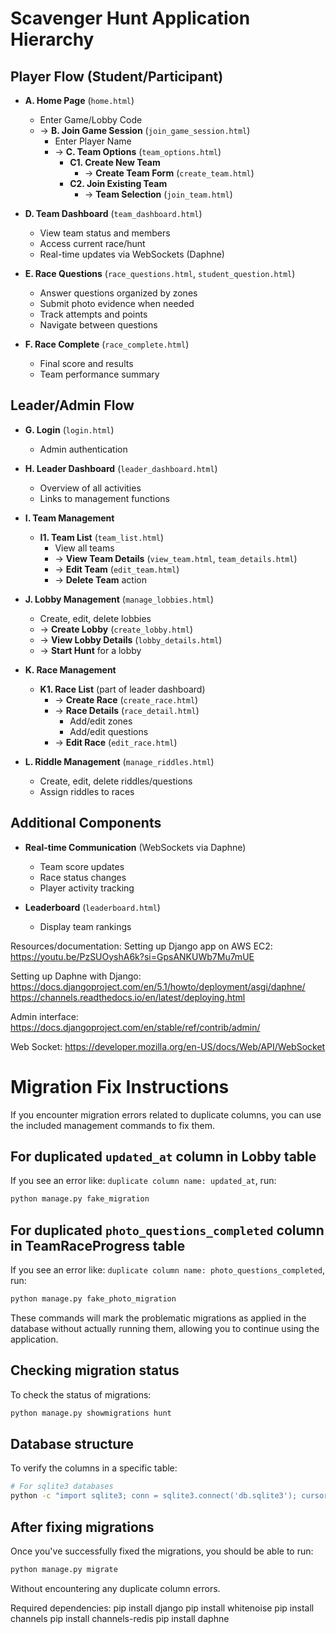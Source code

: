 # Scavenger Hunt Application Hierarchy

## Player Flow (Student/Participant)
- **A. Home Page** (`home.html`)
  - Enter Game/Lobby Code 
  - → **B. Join Game Session** (`join_game_session.html`)
    - Enter Player Name
    - → **C. Team Options** (`team_options.html`)
      - **C1. Create New Team**
        - → **Create Team Form** (`create_team.html`)
      - **C2. Join Existing Team** 
        - → **Team Selection** (`join_team.html`)

- **D. Team Dashboard** (`team_dashboard.html`)
  - View team status and members
  - Access current race/hunt
  - Real-time updates via WebSockets (Daphne)

- **E. Race Questions** (`race_questions.html`, `student_question.html`)
  - Answer questions organized by zones
  - Submit photo evidence when needed
  - Track attempts and points
  - Navigate between questions

- **F. Race Complete** (`race_complete.html`)
  - Final score and results
  - Team performance summary

## Leader/Admin Flow

- **G. Login** (`login.html`)
  - Admin authentication

- **H. Leader Dashboard** (`leader_dashboard.html`)
  - Overview of all activities
  - Links to management functions

- **I. Team Management**
  - **I1. Team List** (`team_list.html`)
    - View all teams
    - → **View Team Details** (`view_team.html`, `team_details.html`)
    - → **Edit Team** (`edit_team.html`)
    - → **Delete Team** action

- **J. Lobby Management** (`manage_lobbies.html`)
  - Create, edit, delete lobbies
  - → **Create Lobby** (`create_lobby.html`)
  - → **View Lobby Details** (`lobby_details.html`)
  - → **Start Hunt** for a lobby

- **K. Race Management**
  - **K1. Race List** (part of leader dashboard)
    - → **Create Race** (`create_race.html`)
    - → **Race Details** (`race_detail.html`)
      - Add/edit zones
      - Add/edit questions
    - → **Edit Race** (`edit_race.html`)

- **L. Riddle Management** (`manage_riddles.html`)
  - Create, edit, delete riddles/questions
  - Assign riddles to races

## Additional Components

- **Real-time Communication** (WebSockets via Daphne)
  - Team score updates
  - Race status changes
  - Player activity tracking

- **Leaderboard** (`leaderboard.html`)
  - Display team rankings


Resources/documentation:
Setting up Django app on AWS EC2:
https://youtu.be/PzSUOyshA6k?si=GpsANKUWb7Mu7mUE

Setting up Daphne with Django:
https://docs.djangoproject.com/en/5.1/howto/deployment/asgi/daphne/
https://channels.readthedocs.io/en/latest/deploying.html

Admin interface:
https://docs.djangoproject.com/en/stable/ref/contrib/admin/

Web Socket:
https://developer.mozilla.org/en-US/docs/Web/API/WebSocket

# Migration Fix Instructions

If you encounter migration errors related to duplicate columns, you can use the included management commands to fix them.

## For duplicated `updated_at` column in Lobby table
If you see an error like: `duplicate column name: updated_at`, run:

```bash
python manage.py fake_migration
```

## For duplicated `photo_questions_completed` column in TeamRaceProgress table
If you see an error like: `duplicate column name: photo_questions_completed`, run:

```bash
python manage.py fake_photo_migration
```

These commands will mark the problematic migrations as applied in the database without actually running them, allowing you to continue using the application.

## Checking migration status
To check the status of migrations:

```bash
python manage.py showmigrations hunt
```

## Database structure
To verify the columns in a specific table:

```bash
# For sqlite3 databases
python -c "import sqlite3; conn = sqlite3.connect('db.sqlite3'); cursor = conn.cursor(); cursor.execute('PRAGMA table_info(hunt_teamraceprogress)'); columns = cursor.fetchall(); [print(column) for column in columns]; conn.close()"
```

## After fixing migrations
Once you've successfully fixed the migrations, you should be able to run:

```bash
python manage.py migrate
```

Without encountering any duplicate column errors.

Required dependencies:
pip install django
pip install whitenoise
pip install channels
pip install channels-redis
pip install daphne
